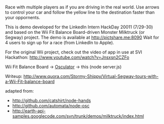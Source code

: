 Race with multiple players as if you are driving in the real world.
Use arrows to control your car and follow the yellow line to the destination faster than your oppornents.

This is demo developed for the LinkedIn Intern HackDay 20011 (7/29-30) and based on the Wii Fit Balance Board-driven Monster Milktruck (or Segway) project.
The demo is available at http://pictshare.me:8090
Wait for 4 users to sign up for a race (from LinkedIn to Apple).

For the original Wii project, check out the video of app in use at SVI Hackathon:
http://www.youtube.com/watch?v=Jnsxsn2CZFo

Wii Fit Balance Board -> [Osculator](http://www.osculator.net) -> this (node server.js)

Writeup:
http://www.quora.com/Stormy-Shippy/Virtual-Segway-tours-with-a-Wii-Fit-balance-board

adapted from:

* http://github.com/catshirt/node-hands
* http://github.com/automata/node-osc
* http://earth-api-samples.googlecode.com/svn/trunk/demos/milktruck/index.html
